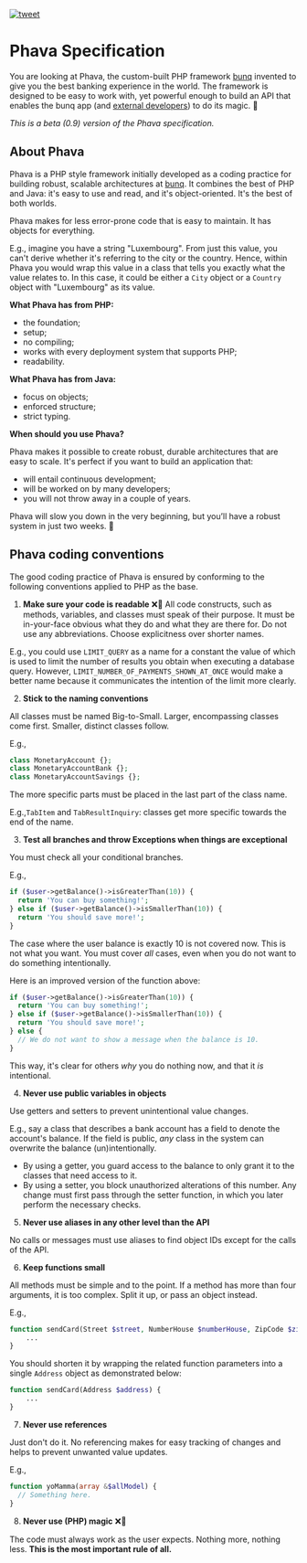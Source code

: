 <p>
  <a href="https://twitter.com/intent/tweet?text=Phava%20Specification&url=https://github.com/phava/Phava-Specification&hashtags=Phava,OpenSource,PHP,Java">
    <img alt="tweet" src="https://img.shields.io/twitter/url/https/twitter?label=Share%20on%20twitter&style=social" target="_blank" />
  </a>
</p>

# Phava Specification

You are looking at Phava, the custom-built PHP framework [bunq](http://bunq.com/) invented to give you the best banking experience in the world.
The framework is designed to be easy to work with, yet powerful enough to build an API that enables the bunq app (and [external developers](https://github.com/bunq)) to do its magic. 🌈

*This is a beta (0.9) version of the Phava specification.*

## About Phava 

Phava is a PHP style framework initially developed as a coding practice for building robust, scalable architectures at [bunq](https://bunq.com). It combines the best of PHP and Java: it's easy to use and read, and it's object-oriented. It's the best of both worlds.

Phava makes for less error-prone code that is easy to maintain. It has objects for everything. 

E.g., imagine you have a string "Luxembourg". From just this value, you can't derive whether it's referring to the city or the country. Hence, within Phava you would wrap this value in a class that tells you exactly what the value relates to. In this case, it could be either a `City` object or a `Country` object with "Luxembourg" as its value. 

**What Phava has from PHP:**

* the foundation;
* setup;
* no compiling;
* works with every deployment system that supports PHP;
* readability.

**What Phava has from Java:**

* focus on objects;
* enforced structure;
* strict typing.

**When should you use Phava?**

Phava makes it possible to create robust, durable architectures that are easy to scale. It's perfect if you want to build an  application that:

* will entail continuous development;
* will be worked on by many developers;
* you will not throw away in a couple of years.

Phava will slow you down in the very beginning, but you’ll have a robust system in just two weeks. 👯

## Phava coding conventions
The good coding practice of Phava is ensured by conforming to the following conventions applied to PHP as the base.

1. **Make sure your code is readable** :x:🔮
All code constructs, such as methods, variables, and classes must speak of their purpose. It must be in-your-face obvious what they do and what they are there for. Do not use any abbreviations. Choose explicitness over shorter names.

E.g., you could use `LIMIT_QUERY` as a name for a constant the value of which is used to limit the number of results you obtain when executing a database query. However, `LIMIT_NUMBER_OF_PAYMENTS_SHOWN_AT_ONCE` would make a better name because it communicates the intention of the limit more clearly.

2. **Stick to the naming conventions** 

  All classes must be named Big-to-Small. Larger, encompassing classes come first. Smaller, distinct classes follow.

E.g.,
  ```php
  class MonetaryAccount {};
  class MonetaryAccountBank {};
  class MonetaryAccountSavings {};
  ```

The more specific parts must be placed in the last part of the class name. 

E.g.,`TabItem` and `TabResultInquiry`: classes get more specific towards the end of the name.

3. **Test all branches and throw Exceptions when things are exceptional**
  <!-- Very bad example, I need a better one. S: I can't think of a proper example at this moment,.. maybe later something comes to mind -->
  You must check all your conditional branches.
 
E.g.,
  ```php
  if ($user->getBalance()->isGreaterThan(10)) {
    return 'You can buy something!';
  } else if ($user->getBalance()->isSmallerThan(10)) {
    return 'You should save more!';
  }
  ```

The case where the user balance is exactly 10 is not covered now. This is not what you want. You must cover _all_ cases, even when you do not want to do something intentionally.

Here is an improved version of the function above:

  ```php
  if ($user->getBalance()->isGreaterThan(10)) {
    return 'You can buy something!';
  } else if ($user->getBalance()->isSmallerThan(10)) {
    return 'You should save more!';
  } else {
    // We do not want to show a message when the balance is 10.
  }
  ```

This way, it's clear for others _why_ you do nothing now, and that it _is_ intentional.

4. **Never use public variables in objects**

Use getters and setters to prevent unintentional value changes.

E.g., say a class that describes a bank account has a field to denote the account's balance. If the field is public, _any_ class in the system can overwrite the balance (un)intentionally. 
* By using a getter, you guard access to the balance to only grant it to the classes that need access to it. 
* By using a setter, you block unauthorized alterations of this number. Any change must first pass through the setter function, in which you later perform the necessary checks. 

5. **Never use aliases in any other level than the API**

No calls or messages must use aliases to find object IDs except for the calls of the API.

6. **Keep functions small**

All methods must be simple and to the point. If a method has more than four arguments, it is too complex. Split it up, or pass an object instead.

E.g.,

```php
function sendCard(Street $street, NumberHouse $numberHouse, ZipCode $zipCode, City $city, Country $country) {
    ...
}
```

You should shorten it by wrapping the related function parameters into a single `Address` object as demonstrated below:

```php
function sendCard(Address $address) {
    ...
}
```

7. **Never use references**

Just don't do it. No referencing makes for easy tracking of changes and helps to prevent unwanted value updates.
  
E.g.,

  ```php
  function yoMamma(array &$allModel) {
    // Something here.
  }
  ```

8. **Never use (PHP) magic** :x:🧙

The code must always work as the user expects. Nothing more, nothing less. **This is the most important rule of all.**
